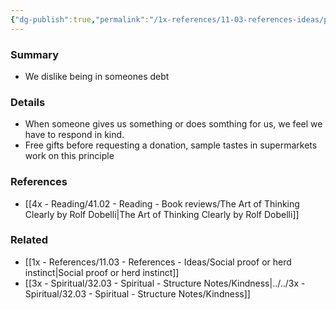 ```yaml
---
{"dg-publish":true,"permalink":"/1x-references/11-03-references-ideas/principle-of-reciprocity/"}
---
```



### Summary
- We dislike being in someones debt

### Details
- When someone gives us something or does somthing for us, we feel we have to respond in kind.
- Free gifts before requesting a donation, sample tastes in supermarkets work on this principle

### References
- [[4x - Reading/41.02 - Reading - Book reviews/The Art of Thinking Clearly by Rolf Dobelli\|The Art of Thinking Clearly by Rolf Dobelli]]

### Related
- [[1x - References/11.03 - References - Ideas/Social proof or herd instinct\|Social proof or herd instinct]]
- [[3x - Spiritual/32.03 - Spiritual - Structure Notes/Kindness\|../../3x - Spiritual/32.03 - Spiritual - Structure Notes/Kindness]]